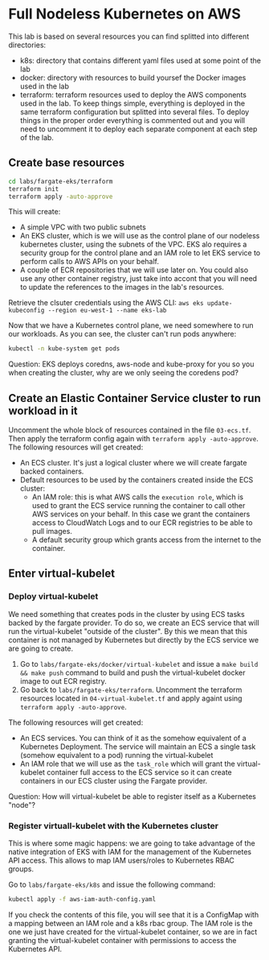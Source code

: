 # Full Nodeless Kubernetes on AWS

This lab is based on several resources you can find splitted into different directories:

* k8s: directory that contains different yaml files used at some point of the lab
* docker: directory with resources to build yoursef the Docker images used in the lab
* terraform: terraform resources used to deploy the AWS components used in the lab. To keep things simple, everything is deployed in the same terraform configuration but splitted into several files. To deploy things in the proper order everything is commented out and you will need to uncomment it to deploy each separate component at each step of the lab.

## Create base resources

```bash
cd labs/fargate-eks/terraform
terraform init
terraform apply -auto-approve
```

This will create:

* A simple VPC with two public subnets
* An EKS cluster, which is we will use as the control plane of our nodeless kubernetes cluster, using the subnets of the VPC. EKS alo requires a security group for the control plane and an IAM role to let EKS service to perform calls to AWS APIs on your behalf.
* A couple of ECR repositories that we will use later on. You could also use any other container registry, just take into accont that you will need to update the references to the images in the lab's resources.

Retrieve the clsuter credentials using the AWS CLI: `aws eks update-kubeconfig --region eu-west-1 --name eks-lab`

Now that we have a Kubernetes control plane, we need somewhere to run our workloads. As you can see, the cluster can't run pods anywhere:

```bash
kubectl -n kube-system get pods
```

Question: EKS deploys coredns, aws-node and kube-proxy for you so you when creating the cluster, why are we only seeing the coredens pod?

## Create an Elastic Container Service cluster to run workload in it

Uncomment the whole block of resources contained in the file `03-ecs.tf`. Then apply the terraform config again with `terraform apply -auto-approve`. The following resources will get created:

* An ECS cluster. It's just a logical cluster where we will create fargate backed containers.
* Default resources to be used by the containers created inside the ECS cluster:
  * An IAM role: this is what AWS calls the `execution role`, which is used to grant the ECS service running the container to call other AWS services on your behalf. In this case we grant the containers access to CloudWatch Logs and to our ECR registries to be able to pull images.
  * A default security group which grants access from the internet to the container.

## Enter virtual-kubelet

### Deploy virtual-kubelet

We need something that creates pods in the cluster by using ECS tasks backed by the fargate provider. To do so, we create an ECS service that will run the virtual-kubelet "outside of the cluster". By this we mean that this container is not managed by Kubernetes but directly by the ECS service we are going to create.

1. Go to `labs/fargate-eks/docker/virtual-kubelet` and issue a `make build && make push` command to build and push the virtual-kubelet docker image to out ECR registry.
1. Go back to `labs/fargate-eks/terraform`. Uncomment the terraform resources located in `04-virtual-kubelet.tf` and apply againt using `terraform apply -auto-approve`.

The following resources will get created:

* An ECS services. You can think of it as the somehow equivalent of a Kubernetes Deployment. The service will maintain an ECS a single task (somehow equivalent to a pod) running the virtual-kubelet
* An IAM role that we will use as the `task_role` which will grant the virtual-kubelet container full access to the ECS service so it can create containers in our ECS cluster using the Fargate provider.

Question: How will virtual-kubelet be able to register itself as a Kubernetes "node"?

### Register virtuall-kubelet with the Kubernetes cluster

This is where some magic happens:  we are going to take advantage of the native integration of EKS with IAM for the management of the Kubernetes API access. This allows to map IAM users/roles to Kubernetes RBAC groups.

Go to `labs/fargate-eks/k8s` and issue the following command:

```bash
kubectl apply -f aws-iam-auth-config.yaml
```

If you check the contents of this file, you will see that it is a ConfigMap with a mapping between an IAM role and a k8s rbac group. The IAM role is the one we just have created for the virtual-kubelet container, so we are in fact granting the virtual-kubelet container with permissions to access the Kubernetes API.
